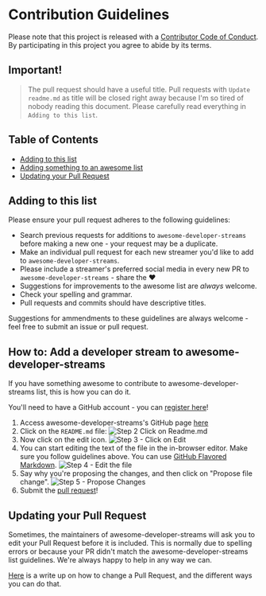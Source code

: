 # Contribution Guidelines

Please note that this project is released with a [Contributor Code of Conduct](CODE_OF_CONDUCT.md). By participating in this project you agree to abide by its terms.


## Important!
> The pull request should have a useful title. Pull requests with `Update readme.md` as title will be closed right away because I'm so tired of nobody reading this document. Please carefully read everything in `Adding to this list`.

## Table of Contents

- [Adding to this list](#adding-to-this-list)
- [Adding something to an awesome list](#adding-something-to-an-awesome-list)
- [Updating your Pull Request](#updating-your-pull-request)

## Adding to this list

Please ensure your pull request adheres to the following guidelines:

- Search previous requests for additions to `awesome-developer-streams` before making a new one - your request may be a duplicate.
- Make an individual pull request for each new streamer you'd like to add to `awesome-developer-streams`.
- Please include a streamer's preferred social media in every new PR to `awesome-developer-streams` - share the ❤️ 
- Suggestions for improvements to the awesome list are _always_ welcome.
- Check your spelling and grammar.
- Pull requests and commits should have descriptive titles.

Suggestions for ammendments to these guidelines are always welcome - feel free to submit an issue or pull request.

## How to: Add a developer stream to awesome-developer-streams

If you have something awesome to contribute to awesome-developer-streams list, this is how you can do it.

You'll need to have a GitHub account - you can [register here](https://github.com/join)!

1. Access awesome-developer-streams's GitHub page [here](https://github.com/bnb/awesome-developer-streams)
2. Click on the `README.md` file: ![Step 2 Click on Readme.md](https://cloud.githubusercontent.com/assets/170270/9402920/53a7e3ea-480c-11e5-9d81-aecf64be55eb.png)
3. Now click on the edit icon. ![Step 3 - Click on Edit](https://cloud.githubusercontent.com/assets/170270/9402927/6506af22-480c-11e5-8c18-7ea823530099.png)
4. You can start editing the text of the file in the in-browser editor. Make sure you follow guidelines above. You can use [GitHub Flavored Markdown](https://help.github.com/articles/github-flavored-markdown/). ![Step 4 - Edit the file](https://cloud.githubusercontent.com/assets/170270/9402932/7301c3a0-480c-11e5-81f5-7e343b71674f.png)
5. Say why you're proposing the changes, and then click on "Propose file change". ![Step 5 - Propose Changes](https://cloud.githubusercontent.com/assets/170270/9402937/7dd0652a-480c-11e5-9138-bd14244593d5.png)
6. Submit the [pull request](https://help.github.com/articles/using-pull-requests/)!

## Updating your Pull Request

Sometimes, the maintainers of awesome-developer-streams will ask you to edit your Pull Request before it is included. This is normally due to spelling errors or because your PR didn't match the awesome-developer-streams list guidelines. We're always happy to help in any way we can.

[Here](https://github.com/RichardLitt/docs/blob/master/amending-a-commit-guide.md) is a write up on how to change a Pull Request, and the different ways you can do that.
